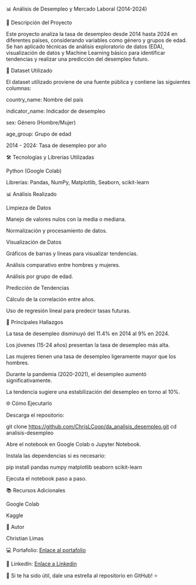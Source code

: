 📊 Análisis de Desempleo y Mercado Laboral (2014-2024)

🌟 Descripción del Proyecto

Este proyecto analiza la tasa de desempleo desde 2014 hasta 2024 en diferentes países, considerando variables como género y grupos de edad. Se han aplicado técnicas de análisis exploratorio de datos (EDA), visualización de datos y Machine Learning básico para identificar tendencias y realizar una predicción del desempleo futuro.

📒 Dataset Utilizado

El dataset utilizado proviene de una fuente pública y contiene las siguientes columnas:

country_name: Nombre del país

indicator_name: Indicador de desempleo

sex: Género (Hombre/Mujer)

age_group: Grupo de edad

2014 - 2024: Tasa de desempleo por año

🛠️ Tecnologías y Librerías Utilizadas

Python (Google Colab)

Librerías: Pandas, NumPy, Matplotlib, Seaborn, scikit-learn

📊 Análisis Realizado

Limpieza de Datos

Manejo de valores nulos con la media o mediana.

Normalización y procesamiento de datos.

Visualización de Datos

Gráficos de barras y líneas para visualizar tendencias.

Análisis comparativo entre hombres y mujeres.

Análisis por grupo de edad.

Predicción de Tendencias

Cálculo de la correlación entre años.

Uso de regresión lineal para predecir tasas futuras.

🎯 Principales Hallazgos

La tasa de desempleo disminuyó del 11.4% en 2014 al 9% en 2024.

Los jóvenes (15-24 años) presentan la tasa de desempleo más alta.

Las mujeres tienen una tasa de desempleo ligeramente mayor que los hombres.

Durante la pandemia (2020-2021), el desempleo aumentó significativamente.

La tendencia sugiere una estabilización del desempleo en torno al 10%.

🌐 Cómo Ejecutarlo

Descarga el repositorio:

git clone https://github.com/ChrisLCoop/da_analisis_desempleo.git
cd analisis-desempleo

Abre el notebook en Google Colab o Jupyter Notebook.

Instala las dependencias si es necesario:

pip install pandas numpy matplotlib seaborn scikit-learn

Ejecuta el notebook paso a paso.

📚 Recursos Adicionales

Google Colab

Kaggle

👤 Autor

Christian Limas

💻 Portafolio: [Enlace al portafolio](https://christian-limas-v1.web.app/)

👤 LinkedIn: [Enlace a Linkedin](https://www.linkedin.com/in/christian-limas/)

👏 Si te ha sido útil, dale una estrella al repositorio en GitHub! ⭐

